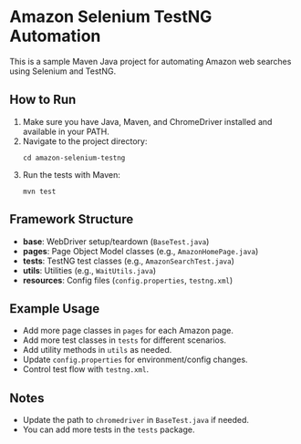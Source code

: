 # Amazon Selenium TestNG Automation

This is a sample Maven Java project for automating Amazon web searches using Selenium and TestNG.

## How to Run

1. Make sure you have Java, Maven, and ChromeDriver installed and available in your PATH.
2. Navigate to the project directory:
   ```
   cd amazon-selenium-testng
   ```
3. Run the tests with Maven:
   ```
   mvn test
   ```

## Framework Structure
- **base**: WebDriver setup/teardown (`BaseTest.java`)
- **pages**: Page Object Model classes (e.g., `AmazonHomePage.java`)
- **tests**: TestNG test classes (e.g., `AmazonSearchTest.java`)
- **utils**: Utilities (e.g., `WaitUtils.java`)
- **resources**: Config files (`config.properties`, `testng.xml`)

## Example Usage
- Add more page classes in `pages` for each Amazon page.
- Add more test classes in `tests` for different scenarios.
- Add utility methods in `utils` as needed.
- Update `config.properties` for environment/config changes.
- Control test flow with `testng.xml`.

## Notes
- Update the path to `chromedriver` in `BaseTest.java` if needed.
- You can add more tests in the `tests` package.
